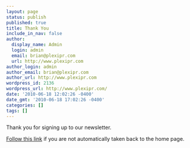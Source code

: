 ```yaml
---
layout: page
status: publish
published: true
title: Thank You
include_in_nav: false
author:
  display_name: Admin
  login: admin
  email: brian@plexipr.com
  url: http://www.plexipr.com
author_login: admin
author_email: brian@plexipr.com
author_url: http://www.plexipr.com
wordpress_id: 2136
wordpress_url: http://www.plexipr.com/
date: '2010-06-18 12:02:26 -0400'
date_gmt: '2010-06-18 17:02:26 -0400'
categories: []
tags: []
---
```

<p>Thank you for signing up to our newsletter.</p>
<p><a href="http://plexipr.com">Follow this link</a> if you are not automatically taken back to the home page.<br />
<meta http-equiv="refresh" content="2;url=http://www.plexipr.com"></p>
